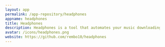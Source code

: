 ```yaml
---
layout: app
permalink: /app-repository/headphones
appname: headphones
title: Headphones
description: Headphones is a tool that automates your music downloading.
avatar: /icons/headphones.png
website: https://github.com/rembo10/headphones
---
```


